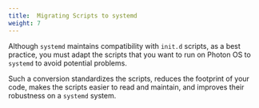 ```yaml
---
title:  Migrating Scripts to systemd
weight: 7
---
```


Although `systemd` maintains compatibility with `init.d` scripts, as a best practice, you must adapt the scripts that you want to run on Photon OS to `systemd` to avoid potential problems. 

Such a conversion standardizes the scripts, reduces the footprint of your code, makes the scripts easier to read and maintain, and improves their robustness on a `systemd` system.